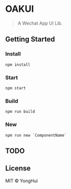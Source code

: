 # OAKUI
> A Wechat App UI Lib.


## Getting Started

### Install
```code
npm install
```

### Start
```code
npm start
```

### Build
```code
npm run build
```

### New
```code
npm run new `ComponentName`
```

## TODO

## License
MIT © YongHui